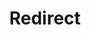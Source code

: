 ﻿---
layout: src/layouts/Redirect.astro
title: Redirect
redirect: https://octopus.com/docs/deployments/custom-scripts/debugging-powershell-scripts/debugging-powershell-scripts-on-remote-machines
pubDate:  2023-01-01
navSearch: false
navSitemap: false
navMenu: false
---
